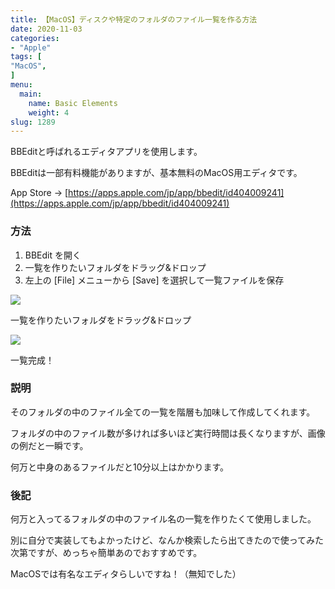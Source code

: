 ```yaml
---
title: 【MacOS】ディスクや特定のフォルダのファイル一覧を作る方法
date: 2020-11-03
categories:
- "Apple"
tags: [
"MacOS",
]
menu:
  main:
    name: Basic Elements
    weight: 4
slug: 1289
---
```


BBEditと呼ばれるエディタアプリを使用します。

BBEditは一部有料機能がありますが、基本無料のMacOS用エディタです。

App Store → [https://apps.apple.com/jp/app/bbedit/id404009241](https://apps.apple.com/jp/app/bbedit/id404009241)

### 方法

1.  BBEdit を開く
2.  一覧を作りたいフォルダをドラッグ&ドロップ
3.  左上の \[File\] メニューから \[Save\] を選択して一覧ファイルを保存

![](https://lh3.googleusercontent.com/pw/ACtC-3fAwO5husCfDUrN_GKFRerVhtkyeeN6l80nVN806cKtHquqKmjpIKS_DDkYjxajqz6NGoT8LE8laTYSWBp8LRZbTui9YdMa9Qc1sOJLUlF2CKZX-cyj1E7JLfqD8gUH5jW6uCY5pw3AFkQty4YJ3LuE=w1070-h458-no?authuser=0)

一覧を作りたいフォルダをドラッグ&ドロップ

![](https://lh3.googleusercontent.com/pw/ACtC-3f1q619h9GgtY8YYXSKdwMzV7_75l_cTwJOaCP-Fl_fJFNIL24wT5oJg2b3wK2TPAWrhViJIEyQRjxaftVZdma4iXjm6DIjfvJTxFEEOXm4VoZbxiswfSEKd00mWgOWuTZTjNDU6Zmkr1lQi9ikLm0S=w1070-h457-no?authuser=0)

一覧完成！

### 説明

そのフォルダの中のファイル全ての一覧を階層も加味して作成してくれます。

フォルダの中のファイル数が多ければ多いほど実行時間は長くなりますが、画像の例だと一瞬です。

何万と中身のあるファイルだと10分以上はかかります。

### 後記

何万と入ってるフォルダの中のファイル名の一覧を作りたくて使用しました。

別に自分で実装してもよかったけど、なんか検索したら出てきたので使ってみた次第ですが、めっちゃ簡単あのでおすすめです。

MacOSでは有名なエディタらしいですね！（無知でした）
